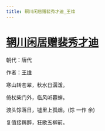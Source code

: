 ```yaml
---
title: 辋川闲居赠裴秀才迪_王维
---
```


# [辋川闲居赠裴秀才迪](http://so.gushiwen.org/view_5583.aspx)

朝代：唐代

作者：[王维](http://so.gushiwen.org/author_515.aspx)

<p>寒山转苍翠，秋水日潺湲。

倚杖柴门外，临风听暮蝉。

渡头馀落日，墟里上孤烟。(馀 一作 余)

复值接舆醉，狂歌五柳前。</p>